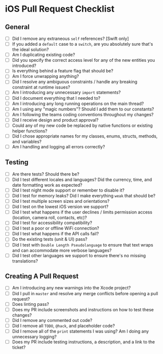 # iOS Pull Request Checklist

## **General**

* [ ] Did I remove any extraneous `self` references? [Swift only]
* [ ] If you added a `default` case to a `switch`, are you absolutely sure that's the ideal solution?
* [ ] Am I duplicating existing code?
* [ ] Did you specify the correct access level for any of the new entities you introduced?
* [ ] Is everything behind a feature flag that should be?
* [ ] Am I force unwrapping anything?
* [ ] Did I resolve any ambiguous constraints / handle any breaking constraint at runtime issues?
* [ ] Am I introducing any unnecessary `import` statements?
* [ ] Did I document everything that I needed to?
* [ ] Am I introducing any long running operations on the main thread?
* [ ] Am I using any "magic numbers"? Should I add them to our constants?
* [ ] Am I following the teams coding conventions throughout my changes?
* [ ] Did I receive design and product approval?
* [ ] Could any of my new code be replaced by native functions or existing helper functions?
* [ ] Did I chose appropriate names for my classes, enums, structs, methods, and variables?
* [ ] Am I handling and logging all errors correctly?

## **Testing**

* [ ] Are there tests? Should there be?
* [ ] Did I test different locales and languages? Did the currency, time, and date formatting work as expected?
* [ ] Did I test night mode support or remember to disable it?
* [ ] Did I test for memory leaks? Did I make everything `weak` that should be?
* [ ] Did I test multiple screen sizes and orientations?
* [ ] Did I test on the lowest iOS version we support?
* [ ] Did I test what happens if the user declines / limits permission access (location, camera roll, contacts, etc)?
* [ ] Did I test for accessibility compatibility?
* [ ] Did I test a poor or offline WiFi connection?
* [ ] Did I test what happens if the API calls fail?
* [ ] Do the existing tests (unit & UI) pass?
* [ ] Did I test with `Double Length Pseudolanguage` to ensure that text wraps and can accommodate more verbose languages?
* [ ] Did I test other languages we support to ensure there's no missing translations?

## **Creating A P**ull Request

* [ ] Am I introducing any new warnings into the Xcode project?
* [ ] Did I pull in `master` and resolve any merge conflicts before opening a pull request?
* [ ] Does linting pass?
* [ ] Does my PR include screenshots and instructions on how to test these changes?
* [ ] Did I remove any commented out code?
* [ ] Did I remove all `TODO`, `@hack`, and placeholder code?
* [ ] Did I remove all of the `print` statements I was using? Am I doing any unnecessary logging?
* [ ] Does my PR include testing instructions, a description, and a link to the ticket?
